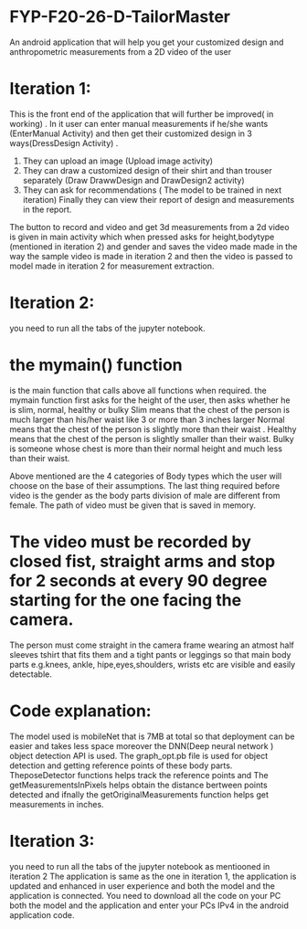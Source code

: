 # FYP-F20-26-D-TailorMaster
An android application that will help you get your customized design and anthropometric measurements from a 2D video of the user
# Iteration 1:
This is the front end of the application that will further be improved( in working) . 
In it user can enter manual measurements if he/she wants (EnterManual Activity) and then get their customized design in 3 ways(DressDesign Activity) . 
1. They can upload an image (Upload image activity)
2. They can draw a customized design of their shirt and than trouser separately (Draw DrawwDesign and DrawDesign2 activity)
3. They can ask for recommendations ( The model to be trained in next iteration) 
Finally they can view their report of design and measurements in the report.

The button to record and video and get 3d measurements from a 2d video is given in main activity which when pressed asks for height,bodytype (mentioned in iteration 2) and gender and saves the video made made in the way the sample video is made in iteration 2 and then the video is passed to model made in iteration 2 for measurement extraction.

# Iteration 2:
you need to run all the tabs of the jupyter notebook.
# the mymain() function
is the main function that calls above all functions when required.
the mymain function first asks for the height of the user, then asks whether he is slim, normal, healthy or bulky
Slim means that the chest of the person is much larger than his/her waist like 3 or more than 3 inches larger
Normal means that the chest of the person is slightly more than their waist .
Healthy means that the chest of the person is slightly smaller than their waist.
Bulky is someone whose chest is more than their normal height and much less than their waist.

Above mentioned are the 4 categories of Body types which the user will choose on the base of their assumptions.
The last thing required before video is the gender as the body parts division of male are different from female.
The path of video must be given that is saved in memory.
# The video must be recorded by closed fist, straight arms and stop for 2 seconds at every 90 degree starting for the one facing the camera.
The person must come straight in the camera frame wearing an atmost half sleeves tshirt that fits them and a tight pants or leggings so that main body parts e.g.knees, ankle, hipe,eyes,shoulders, wrists etc are visible and easily detectable.
# Code explanation:
The model used is mobileNet that is 7MB at total so that deployment can be easier and takes less space moreover the DNN(Deep neural network ) object detection API is used.
The graph_opt.pb file is used for object detection and getting reference points of these body parts. TheposeDetector functions helps track the reference points and The getMeasurementsInPixels helps obtain the distance bertween points detected and ifnally the getOriginalMeasurements function helps get measurements in inches.

# Iteration 3:
you need to run all the tabs of the jupyter notebook as mentiooned in iteration 2
The application is same as the one in iteration 1, the application is updated and enhanced in user experience and both the model and the application is connected.
You need to download all the code on your PC both the model and the application and enter your PCs IPv4 in the android application code.
